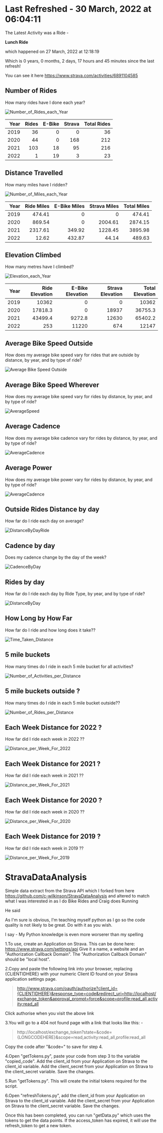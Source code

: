 # Last Refreshed - 30 March, 2022 at 06:04:11
The Latest Activity was a Ride - 

<b>Lunch Ride</b> 

which happened on 27 March, 2022 at 12:18:19 

Which is 0 years, 0 months, 2 days, 17 hours and 45 minutes since the last refresh! 

You can see it here https://www.strava.com/activities/6891104585 

## Number of Rides
How many rides have I done each year?

![Number_of_Rides_each_Year](Number_of_Rides_each_Year.png?raw=true "Number_of_Rides_each_Year")

|   Year |   Rides |   E-Bike |   Strava |   Total Rides |
|-------:|--------:|---------:|---------:|--------------:|
|   2019 |      36 |        0 |        0 |            36 |
|   2020 |      44 |        0 |      168 |           212 |
|   2021 |     103 |       18 |       95 |           216 |
|   2022 |       1 |       19 |        3 |            23 |

## Distance Travelled

How many miles have I ridden?

![Number_of_Miles_each_Year](Number_of_Miles_each_Year.png?raw=true "Number_of_Miles_each_Year")

|   Year |   Ride Miles |   E-Bike Miles |   Strava Miles |   Total Miles |
|-------:|-------------:|---------------:|---------------:|--------------:|
|   2019 |       474.41 |           0    |           0    |        474.41 |
|   2020 |       869.54 |           0    |        2004.61 |       2874.15 |
|   2021 |      2317.61 |         349.92 |        1228.45 |       3895.98 |
|   2022 |        12.62 |         432.87 |          44.14 |        489.63 |

## Elevation Climbed

How many metres have I climbed?

![Elevation_each_Year](Elevation_each_Year.png?raw=true "Elevation_each_Year")

|   Year |   Ride Elevation |   E-Bike Elevation |   Strava Elevation |   Total Elevation |
|-------:|-----------------:|-------------------:|-------------------:|------------------:|
|   2019 |          10362   |                0   |                  0 |           10362   |
|   2020 |          17818.3 |                0   |              18937 |           36755.3 |
|   2021 |          43499.4 |             9272.8 |              12630 |           65402.2 |
|   2022 |            253   |            11220   |                674 |           12147   |

## Average Bike Speed Outside
How does my average bike speed vary for rides that are outside by distance, by year, and by type of ride?

![Average Bike Speed Outside](AverageSpeedOutSide.png?raw=true "Average Bike Speed Outside")

## Average Bike Speed Wherever
How does my average bike speed vary for rides by distance, by year, and by type of ride?

![AverageSpeed](AverageSpeed.png?raw=true "Average Bike Speed per Distance")

## Average Cadence
How does my average bike cadence vary for rides by distance, by year, and by type of ride?

![AverageCadence](AverageCadence.png?raw=true "Average Cadence per Distance")

## Average Power
How does my average bike power vary for rides by distance, by year, and by type of ride?

![AverageCadence](AveragePower.png?raw=true "Average Power per Distance")

## Outside Rides Distance by day
How far do I ride each day on average?

![DistanceByDayRide](DistanceByDayRide.png?raw=true "DistanceByDayRide")

## Cadence by day
Does my cadence change by the day of the week?

![CadenceByDay](CadenceByDay.png?raw=true "CadenceByDay")

## Rides by day
How far do I ride each day by Ride Type, by year, and by type of ride?

![DistanceByDay](DistanceByDay.png?raw=true "DistanceByDay")

## How Long by How Far
How far do I ride and how long does it take??

![Time_Taken_Distance](Time_Taken_Distance.png?raw=true "Time_Taken_Distance")

## 5 mile buckets
How many times do I ride in each 5 mile bucket for all activities?

![Number_of_Activities_per_Distance](Number_of_Activities_per_Distance.png?raw=true "Number_of_Activities_per_Distance")

## 5 mile buckets outside ?
How many times do I ride in each 5 mile bucket outside??

![Number_of_Rides_per_Distance](Number_of_Rides_per_Distance.png?raw=true "Number_of_Rides_per_Distance")

## Each Week Distance for 2022 ?
How far did I ride each week in 2022 ??

![Distance_per_Week_For_2022](Distance_per_Week_For_2022.png?raw=true "Distance_per_Week_For_2022")

## Each Week Distance for 2021 ?
How far did I ride each week in 2021 ??

![Distance_per_Week_For_2021](Distance_per_Week_For_2021.png?raw=true "Distance_per_Week_For_2021")

## Each Week Distance for 2020 ?
How far did I ride each week in 2020 ??

![Distance_per_Week_For_2020](Distance_per_Week_For_2020.png?raw=true "Distance_per_Week_For_2020")

## Each Week Distance for 2019 ?
How far did I ride each week in 2019 ??

![Distance_per_Week_For_2019](Distance_per_Week_For_2019.png?raw=true "Distance_per_Week_For_2019")

# StravaDataAnalysis
Simple data extract from the Strava API which I forked from here https://github.com/c-wilkinson/StravaDataAnalysis and altered to match what I was interested in as I do Bike Rides and Craig does Running

He said

As I'm sure is obvious, I'm teaching myself python as I go so the code quality is not likely to be great.  Do with it as you wish.

I say - My Python knowledge is even more worserer than my spelling 

1.To use, create an Application on Strava.  This can be done here: https://www.strava.com/settings/api
Give it a name, a website and an "Authorization Callback Domain".  The "Authorization Callback Domain" should be "local host".

2.Copy and paste the following link into your browser, replacing {CLIENTIDHERE} with your numeric Client ID found on your Strava application settings page.
> http://www.strava.com/oauth/authorize?client_id={CLIENTIDHERE}&response_type=code&redirect_uri=http://localhost/exchange_token&approval_prompt=force&scope=profile:read_all,activity:read_all

Click authorise when you visit the above link

3.You will go to a 404 not found page with a link that looks like this: -
> http://localhost/exchange_token?state=&code={LONGCODEHERE}&scope=read,activity:read_all,profile:read_all

Copy the code after "&code=" to save for step 4.

4.Open "getTokens.py", paste your code from step 3 to the variable "copied_code".  Add the client_id from your Application on Strava to the client_id variable.  Add the client_secret from your Application on Strava to the client_secret variable.  Save the changes.

5.Run "getTokens.py".  This will create the initial tokens required for the script.

6.Open "refreshTokens.py", add the client_id from your Application on Strava to the client_id variable.  Add the client_secret from your Application on Strava to the client_secret variable.  Save the changes.

Once this has been completed, you can run "getData.py" which uses the tokens to get the data points.  If the access_token has expired, it will use the refresh_token to get a new token.

